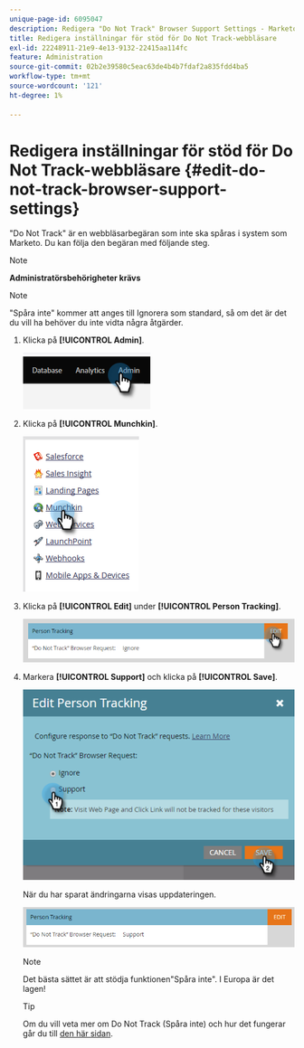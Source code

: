 ```yaml
---
unique-page-id: 6095047
description: Redigera "Do Not Track" Browser Support Settings - Marketo Docs - Product Documentation
title: Redigera inställningar för stöd för Do Not Track-webbläsare
exl-id: 22248911-21e9-4e13-9132-22415aa114fc
feature: Administration
source-git-commit: 02b2e39580c5eac63de4b4b7fdaf2a835fdd4ba5
workflow-type: tm+mt
source-wordcount: '121'
ht-degree: 1%

---
```


# Redigera inställningar för stöd för Do Not Track-webbläsare {#edit-do-not-track-browser-support-settings}

&quot;Do Not Track&quot; är en webbläsarbegäran som inte ska spåras i system som Marketo. Du kan följa den begäran med följande steg.

>[!NOTE]
>
>**Administratörsbehörigheter krävs**

>[!NOTE]
>
>&quot;Spåra inte&quot; kommer att anges till Ignorera som standard, så om det är det du vill ha behöver du inte vidta några åtgärder.

1. Klicka på **[!UICONTROL Admin]**.

   ![](assets/edit-do-not-track-browser-support-settings-1.png)

1. Klicka på **[!UICONTROL Munchkin]**.

   ![](assets/edit-do-not-track-browser-support-settings-2.png)

1. Klicka på **[!UICONTROL Edit]** under **[!UICONTROL Person Tracking]**.

   ![](assets/edit-do-not-track-browser-support-settings-3.png)

1. Markera **[!UICONTROL Support]** och klicka på **[!UICONTROL Save]**.

   ![](assets/edit-do-not-track-browser-support-settings-4.png)

   När du har sparat ändringarna visas uppdateringen.

   ![](assets/edit-do-not-track-browser-support-settings-5.png)

   >[!NOTE]
   >
   >Det bästa sättet är att stödja funktionen&quot;Spåra inte&quot;. I Europa är det lagen!

   >[!TIP]
   >
   >Om du vill veta mer om Do Not Track (Spåra inte) och hur det fungerar går du till [den här sidan](https://en.wikipedia.org/wiki/Do_Not_Track).
